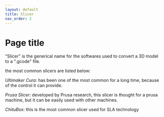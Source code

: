 ```yaml
---
layout: default
title: Slicer
nav_order: 2
---
```


# Page title

"Slicer" is the generical name for the softwares used to convert a 3D model to a ".gcode" file.

the most common slicers are listed below:


*Ultimaker Cura:*
has been one of the most common for a long time, because of the control it can provide.


*Prusa Slicer:*
developed by Prusa research, this slicer is thought for a prusa machine, but it can be easily used with other machines.

*ChituBox:*
this is the most common slicer used for SLA technology
